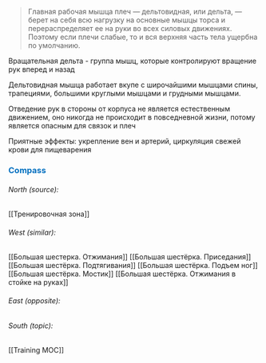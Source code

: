 > Главная рабочая мышца плеч — дельтовидная, или дельта, — берет на себя всю нагрузку на основные мышцы торса и перераспределяет ее на руки во всех силовых движениях. Поэтому если плечи слабые, то и вся верхняя часть тела ущербна по умолчанию.

Вращательная дельта - группа мышц, которые контролируют вращение рук вперед и назад

Дельтовидная мышца работает вкупе с широчайшими мышцами спины, трапециями, большими круглыми мышцами и грудными мышцами.

Отведение рук в стороны от корпуса не является естественным движением, оно никогда не происходит в повседневной жизни, потому является опасным для связок и плеч

Приятные эффекты: укрепление вен и артерий, циркуляция свежей крови для пищеварения



### <span style="color:#0070c0">Compass</span>
###### North (source):
[[Тренировочная зона]]

###### West (similar):
[[Большая шестерка. Отжимания]]
[[Большая шестёрка. Приседания]]
[[Большая шестёрка. Подтягивания]]
[[Большая шестёрка. Подъем ног]]
[[Большая шестёрка. Мостик]]
[[Большая шестёрка. Отжимания в стойке на руках]]


###### East (opposite):

###### South (topic):
[[Training MOC]]